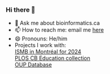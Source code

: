 ### Hi there 👋

- 💬 Ask me about bioinformatics.ca
- 📫 How to reach me: email me [here](mailto:francis.ouellette@gmail.com)
- 😄 Pronouns: He/him
- Projects I work with:<BR>
  [ISMB in Montréal for 2024](https://www.iscb.org/ismb20240)<BR>
  [PLOS CB Education collection](http://collections.plos.org/compbiol-education)<BR>
  [OUP Database](http://mc.manuscriptcentral.com/database)<BR>
  
   

  
<!--
**bffo/bffo** is a ✨ _special_ ✨ repository because its `README.md` (this file) appears on your GitHub profile.

Here are some ideas to get you started:

- 🔭 I’m currently working on ...
- 🌱 I’m currently learning ...
- 👯 I’m looking to collaborate on ...
- 🤔 I’m looking for help with ...
- 💬 Ask me about ...
- 📫 How to reach me: ...
- 😄 Pronouns: ...
- ⚡ Fun fact: ...
-->
